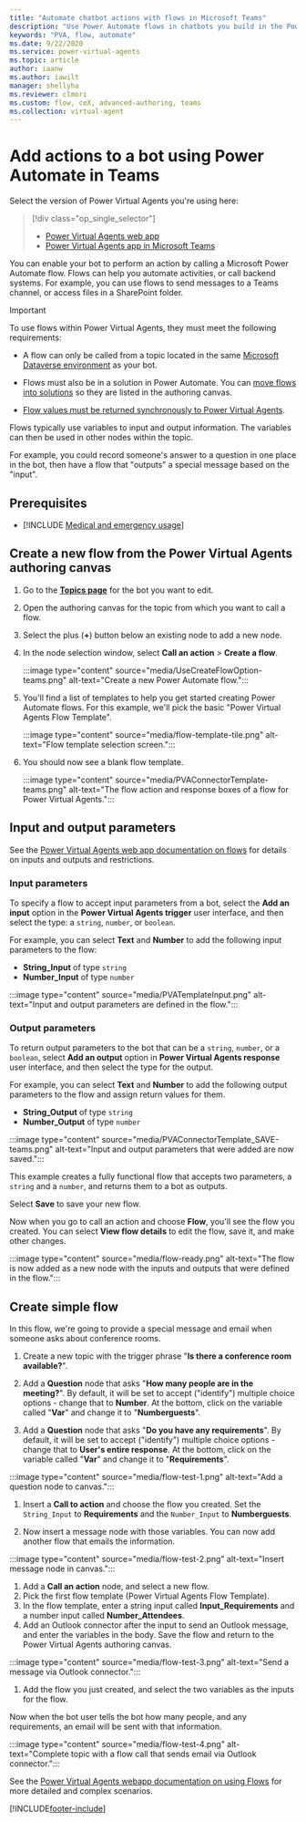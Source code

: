 ```yaml
---
title: "Automate chatbot actions with flows in Microsoft Teams"
description: "Use Power Automate flows in chatbots you build in the Power Virtual Agents app in Microsoft Teams."
keywords: "PVA, flow, automate"
ms.date: 9/22/2020
ms.service: power-virtual-agents
ms.topic: article
author: iaanw
ms.author: iawilt
manager: shellyha
ms.reviewer: clmori
ms.custom: flow, ceX, advanced-authoring, teams
ms.collection: virtual-agent
---
```





# Add actions to a bot using Power Automate  in Teams

Select the version of Power Virtual Agents you're using here:

> [!div class="op_single_selector"]
>
> - [Power Virtual Agents web app](../advanced-flow.md)
> - [Power Virtual Agents app in Microsoft Teams](advanced-flow-teams.md)

You can enable your bot to perform an action by calling a Microsoft Power Automate flow. Flows can help you automate activities, or call backend systems. For example, you can use flows to send messages to a Teams channel, or access files in a SharePoint folder.

> [!IMPORTANT]
> To use flows within Power Virtual Agents, they must meet the following requirements:
>
> - A flow can only be called from a topic located in the same [Microsoft Dataverse environment](/powerapps/maker/common-data-service/data-platform-intro) as your bot.
>
> - Flows must also be in a solution in Power Automate. You can [move flows into solutions](../advanced-flow.md#optionally-move-a-flow-from-default-solution-to-another-solution) so they are listed in the authoring canvas.
>
> - [Flow values must be returned synchronously to Power Virtual Agents](../advanced-flow.md#disable-asynchronous-responses-from-flows).

Flows typically use variables to input and output information. The variables can then be used in other nodes within the topic.

For example, you could record someone's answer to a question in one place in the bot, then have a flow that "outputs" a special message based on the "input".

## Prerequisites

- [!INCLUDE [Medical and emergency usage](includes/pva-usage-limitations-teams.md)]

## Create a new flow from the Power Virtual Agents authoring canvas

1. Go to the [**Topics page**](authoring-create-edit-topics-teams.md) for the bot you want to edit.

1. Open the authoring canvas for the topic from which you want to call a flow.

1. Select the plus (**+**) button below an existing node to add a new node.

1. In the node selection window, select **Call an action** > **Create a flow**.

    :::image type="content" source="media/UseCreateFlowOption-teams.png" alt-text="Create a new Power Automate flow.":::

1. You'll find a list of templates to help you get started creating Power Automate flows. For this example, we'll pick the basic "Power Virtual Agents Flow Template".

    :::image type="content" source="media/flow-template-tile.png" alt-text="Flow template selection screen.":::

1. You should now see a blank flow template.

    :::image type="content" source="media/PVAConnectorTemplate-teams.png" alt-text="The flow action and response boxes of a flow for Power Virtual Agents.":::

## Input and output parameters

See the [Power Virtual Agents web app documentation on flows](../advanced-flow.md) for details on inputs and outputs and restrictions.

### Input parameters

To specify a flow to accept input parameters from a bot, select the **Add an input** option in the **Power Virtual Agents trigger** user interface, and then select the type: a `string`, `number`, or `boolean`.

For example, you can select **Text** and **Number** to add the following input parameters to the flow:

- **String_Input** of type `string`
- **Number_Input** of type `number`

:::image type="content" source="media/PVATemplateInput.png" alt-text="Input and output parameters are defined in the flow.":::

### Output parameters

To return output parameters to the bot that can be a `string`, `number`, or a `boolean`, select **Add an output** option in **Power Virtual Agents response** user interface, and then select the type for the output.

For example, you can select **Text** and **Number** to add the following output parameters to the flow and assign return values for them.

- **String_Output** of type `string`
- **Number_Output** of type `number`

:::image type="content" source="media/PVAConnectorTemplate_SAVE-teams.png" alt-text="Input and output parameters that were added are now saved.":::

This example creates a fully functional flow that accepts two parameters, a `string` and a `number`, and returns them to a bot as outputs.

Select **Save** to save your new flow.

Now when you go to call an action and choose **Flow**, you'll see the flow you created. You can select **View flow details** to edit the flow, save it, and make other changes.

:::image type="content" source="media/flow-ready.png" alt-text="The flow is now added as a new node with the inputs and outputs that were defined in the flow.":::

## Create simple flow

In this flow, we're going to provide a special message and email when someone asks about conference rooms.

1. Create a new topic with the trigger phrase "**Is there a conference room available?**".

1. Add a **Question** node that asks "**How many people are in the meeting?**". By default, it will be set to accept ("identify") multiple choice options - change that to **Number**. At the bottom, click on the variable called "**Var**" and change it to "**Numberguests**".

1. Add a **Question** node that asks "**Do you have any requirements**". By default, it will be set to accept ("identify") multiple choice options - change that to **User's entire response**. At the bottom, click on the variable called "**Var**" and change it to "**Requirements**".

:::image type="content" source="media/flow-test-1.png" alt-text="Add a question node to canvas.":::

1. Insert a **Call to action** and choose the flow you created. Set the `String_Input` to **Requirements** and the `Number_Input` to **Numberguests**.

1. Now insert a message node with those variables. You can now add another flow that emails the information.

 :::image type="content" source="media/flow-test-2.png" alt-text="Insert message node in canvas.":::

1. Add a **Call an action** node, and select a new flow.
1. Pick the first flow template (Power Virtual Agents Flow Template).
1. In the flow template, enter a string input called **Input_Requirements** and a number input called **Number_Attendees**.
1. Add an Outlook connector after the input to send an Outlook message, and enter the variables in the body. Save the flow and return to the Power Virtual Agents authoring canvas.

:::image type="content" source="media/flow-test-3.png" alt-text="Send a message via Outlook connector.":::

1. Add the flow you just created, and select the two variables as the inputs for the flow.

Now when the bot user tells the bot how many people, and any requirements, an email will be sent with that information.

:::image type="content" source="media/flow-test-4.png" alt-text="Complete topic with a flow call that sends email via Outlook connector.":::

See the [Power Virtual Agents webapp documentation on using Flows](../advanced-flow.md) for more detailed and complex scenarios.

[!INCLUDE[footer-include](../includes/footer-banner.md)]
